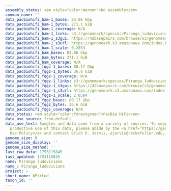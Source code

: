 ```yaml
---
assembly_status: <em style="color:maroon">No assembly</em>
common_name: ''
data_pacbiohifi_bam-1_bases: 83.06 Gbp
data_pacbiohifi_bam-1_bytes: 271.1 GiB
data_pacbiohifi_bam-1_coverage: N/A
data_pacbiohifi_bam-1_links: s3://genomeark/species/Piranga_ludoviciana/bPirLud1/genomic_data/pacbio_hifi/<br>
data_pacbiohifi_bam-1_s3gui: https://42basepairs.com/browse/s3/genomeark/species/Piranga_ludoviciana/bPirLud1/genomic_data/pacbio_hifi/
data_pacbiohifi_bam-1_s3url: https://genomeark.s3.amazonaws.com/index.html?prefix=species/Piranga_ludoviciana/bPirLud1/genomic_data/pacbio_hifi/
data_pacbiohifi_bam-1_scale: 0.2853
data_pacbiohifi_bam_bases: 83.06 Gbp
data_pacbiohifi_bam_bytes: 271.1 GiB
data_pacbiohifi_bam_coverage: N/A
data_pacbiohifi_fqgz-1_bases: 80.17 Gbp
data_pacbiohifi_fqgz-1_bytes: 36.6 GiB
data_pacbiohifi_fqgz-1_coverage: N/A
data_pacbiohifi_fqgz-1_links: s3://genomeark/species/Piranga_ludoviciana/bPirLud1/genomic_data/pacbio_hifi/<br>
data_pacbiohifi_fqgz-1_s3gui: https://42basepairs.com/browse/s3/genomeark/species/Piranga_ludoviciana/bPirLud1/genomic_data/pacbio_hifi/
data_pacbiohifi_fqgz-1_s3url: https://genomeark.s3.amazonaws.com/index.html?prefix=species/Piranga_ludoviciana/bPirLud1/genomic_data/pacbio_hifi/
data_pacbiohifi_fqgz-1_scale: 2.0384
data_pacbiohifi_fqgz_bases: 80.17 Gbp
data_pacbiohifi_fqgz_bytes: 36.6 GiB
data_pacbiohifi_fqgz_coverage: N/A
data_status: <em style="color:forestgreen">PacBio HiFi</em>
data_use_source: from-default
data_use_text: Samples and data come from a variety of sources. To support fair and
  productive use of this data, please abide by the <a href="https://genome10k.soe.ucsc.edu/data-use-policies/">Data
  Use Policy</a> and contact Erich D. Jarvis, ejarvis@rockefeller.edu, with any questions.
genome_size: 0
genome_size_display: ''
genome_size_method: ''
last_raw_data: 1753115845
last_updated: 1753115845
name: Piranga ludoviciana
name_: Piranga_ludoviciana
project: ~
short_name: bPirLud
taxon_id: ''
---
```

